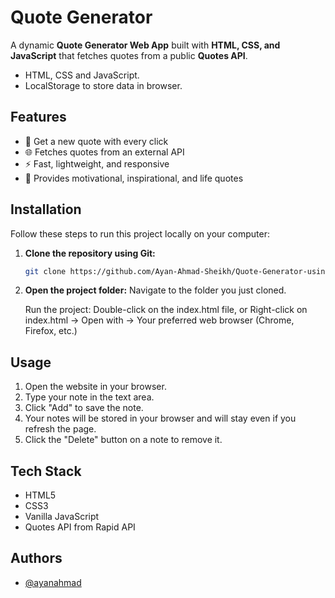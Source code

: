 
# Quote Generator

A dynamic **Quote Generator Web App** built with **HTML, CSS, and JavaScript** that fetches quotes from a public **Quotes API**.



- HTML, CSS and JavaScript.
- LocalStorage to store data in browser.

## Features
- 🔁 Get a new quote with every click
- 🌐 Fetches quotes from an external API
- ⚡ Fast, lightweight, and responsive
- 🧠 Provides motivational, inspirational, and life quotes
## Installation

Follow these steps to run this project locally on your computer:

1. **Clone the repository using Git:**

   ```bash
   git clone https://github.com/Ayan-Ahmad-Sheikh/Quote-Generator-using-API.git

2. **Open the project folder:**
   Navigate to the folder you just cloned.
   
   Run the project:
      Double-click on the index.html file, or
      Right-click on index.html → Open with → Your preferred web browser (Chrome, Firefox, etc.)
    
## Usage

1. Open the website in your browser.
2. Type your note in the text area.
3. Click "Add" to save the note.
4. Your notes will be stored in your browser and will stay even if you refresh the page.
5. Click the "Delete" button on a note to remove it.

## Tech Stack

- HTML5  
- CSS3  
- Vanilla JavaScript  
- Quotes API from Rapid API


## Authors

- [@ayanahmad](https://github.com/Ayan-Ahmad-Sheikh)

